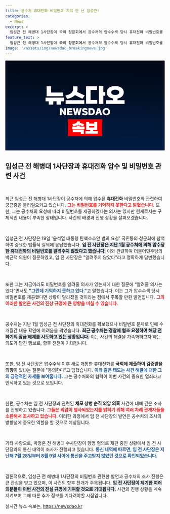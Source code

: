 ```yaml
---
title: 공수처 휴대전화 비밀번호 기억 안 난 임성근!
categories:
  - News
excerpt: >
  임성근 전 해병대 1사단장이 국회 청문회에서 공수처의 압수수색 당시 휴대전화 비밀번호를 기억하지 못한다고 밝혔습니다. 그는 알려줄 의사가 있다면서도, 외압 의혹 수사에 대한 갈등의 중심에 서 있습니다. 클릭해서 더 알아보세요!
feature_text: >
  임성근 전 해병대 1사단장이 국회 청문회에서 공수처의 압수수색 당시 휴대전화 비밀번호를 기억하지 못한다고 밝혔습니다. 그는 알려줄 의사가 있다면서도, 외압 의혹 수사에 대한 갈등의 중심에 서 있습니다. 클릭해서 더 알아보세요!
image: '/assets/img/newsdao_breakingnews.jpg'
---
```


<p><img src="/assets/img/newsdao_breakingnews.jpg" alt="pcversion 속보" /></p>

<h2 data-ke-size="size26">임성근 전 해병대 1사단장과 휴대전화 압수 및 비밀번호 관련 사건</h2>

<p data-ke-size="size16">&nbsp;</p>

<p>최근 임성근 전 해병대 1사단장이 공수처에 의해 압수된 <b>휴대전화</b> 비밀번호와 관련하여 궁금증을 불러일으키고 있습니다. <b><span style="color: #ee2323;">그는 비밀번호를 기억하지 못한다고 밝혔습니다.</span></b> 또한, 그는 공수처의 요청에 따라 비밀번호를 제공하겠다는 의사는 있지만 현재로서는 구체적인 내용이 부족한 상태입니다. 사건의 배경과 진행 상황을 살펴보겠습니다.</p>

<p data-ke-size="size16">&nbsp;</p>

<p>임성근 전 사단장은 19일 '윤석열 대통령 탄핵소추안 발의 요청' 국민동의 청문회에 참석하여 중요한 법률적 질의에 응답했습니다. <b><span style="background-color: #21538527;">임 전 사단장은 지난 1월 공수처에 의해 압수당한 휴대전화의 비밀번호를 알려주지 않았다고 했습니다.</span></b> 이와 관련하여 더불어민주당의 박균택 의원이 질문하였고, 임 전 사단장은 "알려주지 않았다"라고 명확하게 답변했습니다.</p>

<p data-ke-size="size16">&nbsp;</p>

<p>또한 그는 지금이라도 비밀번호를 알려줄 의사가 있는지에 대한 질문에 “알려줄 의사는 있다”면서도 <b><span style="color: #1a5490;">"그런데 기억하지 못하고 있다."</span></b>고 말했습니다. 이는 그가 압수수색 당시 비밀번호를 제공했다면 상황이 달라졌을 것이라는 점에서 주목할 만한 발언입니다. <b><span style="color: #ee2323;">그의 이러한 발언은 사건의 진상 규명에 큰 영향을 미칠 수 있습니다.</span></b></p>

<p data-ke-size="size16">&nbsp;</p>

<p>공수처는 지난 1월 임성근 전 사단장의 휴대전화를 확보했으나 비밀번호 문제로 인해 수개월간 내용 확인에 어려움을 겪었습니다. <b><span style="background-color: #21538527;">최근 공수처는 경찰에 협조 요청하여 해당 전화기의 잠금 해제를 시도하고 있는 상황입니다.</span></b> 이는 사건의 해결을 가속화하고자 하는 의도가 담긴 행보로, 향후 진전이 기대됩니다.</p>

<p data-ke-size="size16">&nbsp;</p>

<p>또한, 임 전 사단장은 압수수색 이후 새로 개통한 휴대전화를 <b>국회에 제출하여 검증받을 의향</b>이 있냐는 질문에 "동의한다"고 답했습니다. <b><span style="color: #1a5490;">이와 같은 태도는 사건 해결에 대한 그의 긍정적인 자세를 보여줍니다.</span></b> 그는 공수처와의 협력이 이번 사건의 중요한 열쇠라고 인식하고 있는 것으로 보입니다.</p>

<p data-ke-size="size16">&nbsp;</p>

<p>한편, 공수처는 임 전 사단장과 관련된 <b>채모 상병 순직 외압 의혹</b> 사건에 대해 깊은 조사를 진행하고 있습니다. <b><span style="color: #ee2323;">그들은 외압이 행사되었는지를 밝히기 위해 여러 차례 관계자들을 소환해서 조사하고 있습니다.</span></b> 이러한 과정에서 임 전 사단장의 발언은 공수처의 조사의 방향성에 중요한 역할을 할 것으로 예상됩니다.</p>

<p data-ke-size="size16">&nbsp;</p>

<p>기타 사항으로, 박정훈 전 해병대 수사단장이 항명 혐의로 재판 중인 상황에서 임 전 사단장과의 통신 내역이 조사가 진행되고 있습니다. <b><span style="color: #1a5490;">통신 내역에 따르면, 임 전 사단장은 지난해 7월 28일부터 8월 9일 사이에 통신을 주고받지 않았던 것으로 확인되었습니다.</span></b> </p>

<p data-ke-size="size16">&nbsp;</p>

<p>결론적으로, 임성근 전 해병대 1사단장의 비밀번호 관련한 발언과 공수처의 조사 진행은 큰 관심을 받고 있으며, 이 사건의 향후 전개가 주목됩니다. <b><span style="background-color: #21538527;">임 전 사단장이 제기한 여러 의문들이 이번 사건의 진실 규명에 기여할 것으로 기대됩니다.</span></b> 사건의 진행 상황을 계속 지켜보며 그에 따른 추가 정보를 기다려야할 시점입니다.</p>
실시간 뉴스 속보는, <a href="https://newsdao.kr" rel="dofollow">https://newsdao.kr</a>


